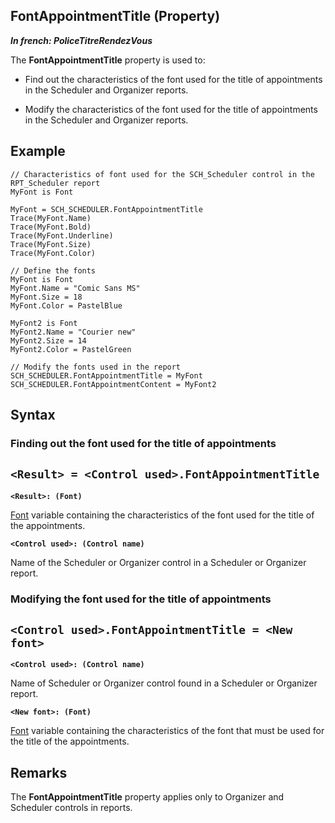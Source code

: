 


## FontAppointmentTitle (Property)

***In french: PoliceTitreRendezVous***
	



<a name="XUse"></a>
<a name="Use"></a>
<a name="description"></a>
The **FontAppointmentTitle** property is used to:

- Find out the characteristics of the font used for the title of appointments in the Scheduler and Organizer reports. 

- Modify the characteristics of the font used for the title of appointments in the Scheduler and Organizer reports.





<a name="Example1"></a>
<a name="sample_code"></a>

## Example


```wl
// Characteristics of font used for the SCH_Scheduler control in the RPT_Scheduler report
MyFont is Font

MyFont = SCH_SCHEDULER.FontAppointmentTitle
Trace(MyFont.Name)
Trace(MyFont.Bold)
Trace(MyFont.Underline)
Trace(MyFont.Size)
Trace(MyFont.Color)
```
<a name="Example2"></a>



```wl
// Define the fonts 
MyFont is Font
MyFont.Name = "Comic Sans MS"
MyFont.Size = 18
MyFont.Color = PastelBlue

MyFont2 is Font
MyFont2.Name = "Courier new"
MyFont2.Size = 14
MyFont2.Color = PastelGreen

// Modify the fonts used in the report
SCH_SCHEDULER.FontAppointmentTitle = MyFont
SCH_SCHEDULER.FontAppointmentContent = MyFont2
```

<a name="XSYNTAX"></a>
<a name="SYNTAX1"></a>

## Syntax

### Finding out the font used for the title of appointments

`<Result> = <Control used>.FontAppointmentTitle`
---

**`<Result>: (Font)`**

[Font](../Motscles/1514045.md) variable containing the characteristics of the font used for the title of the appointments. 

**`<Control used>: (Control name)`**

Name of the Scheduler or Organizer control in a Scheduler or Organizer report.  


<a name="SYNTAX2"></a>

### Modifying the font used for the title of appointments

`<Control used>.FontAppointmentTitle = <New font>`
---

**`<Control used>: (Control name)`**

Name of Scheduler or Organizer control found in a Scheduler or Organizer report.

**`<New font>: (Font)`**

[Font](../Motscles/1514045.md) variable containing the characteristics of the font that must be used for the title of the appointments.   



<a name="NOTE0"></a>
<a name="NOTE0_1"></a>

## Remarks
The **FontAppointmentTitle** property applies only to Organizer and Scheduler controls in reports. 


